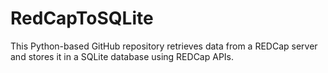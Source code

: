 # RedCapToSQLite
This Python-based GitHub repository retrieves data from a REDCap server and stores it in a SQLite database using REDCap APIs.
